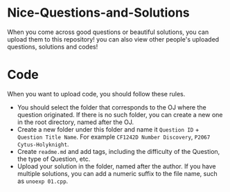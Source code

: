 # Nice-Questions-and-Solutions
When you come across good questions or beautiful solutions, you can upload them to this repository!
you can also view other people's uploaded questions, solutions and codes!

# Code
When you want to upload code, you should follow these rules.
- You should select the folder that corresponds to the OJ where the question originated. If there is no such folder, you can create a new one in the root directory, named after the OJ.
- Create a new folder under this folder and name it `Question ID` + `Question Title Name`. For example `CF1242D Number Discovery`, `P2067 Cytus-Holyknight`.
- Create `readme.md` and add tags, including the difficulty of the Question, the type of Question, etc.
- Upload your solution in the folder, named after the author. If you have multiple solutions, you can add a numeric suffix to the file name, such as `unoexp 01.cpp`.
